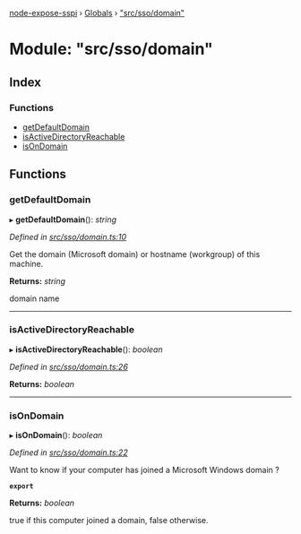 [node-expose-sspi](../README.md) › [Globals](../globals.md) › ["src/sso/domain"](_src_sso_domain_.md)

# Module: "src/sso/domain"

## Index

### Functions

* [getDefaultDomain](_src_sso_domain_.md#getdefaultdomain)
* [isActiveDirectoryReachable](_src_sso_domain_.md#isactivedirectoryreachable)
* [isOnDomain](_src_sso_domain_.md#isondomain)

## Functions

###  getDefaultDomain

▸ **getDefaultDomain**(): *string*

*Defined in [src/sso/domain.ts:10](https://github.com/jlguenego/node-expose-sspi/blob/6ab0a20/src/sso/domain.ts#L10)*

Get the domain (Microsoft domain) or hostname (workgroup) of this machine.

**Returns:** *string*

domain name

___

###  isActiveDirectoryReachable

▸ **isActiveDirectoryReachable**(): *boolean*

*Defined in [src/sso/domain.ts:26](https://github.com/jlguenego/node-expose-sspi/blob/6ab0a20/src/sso/domain.ts#L26)*

**Returns:** *boolean*

___

###  isOnDomain

▸ **isOnDomain**(): *boolean*

*Defined in [src/sso/domain.ts:22](https://github.com/jlguenego/node-expose-sspi/blob/6ab0a20/src/sso/domain.ts#L22)*

Want to know if your computer has joined a Microsoft Windows domain ?

**`export`** 

**Returns:** *boolean*

true if this computer joined a domain, false otherwise.
